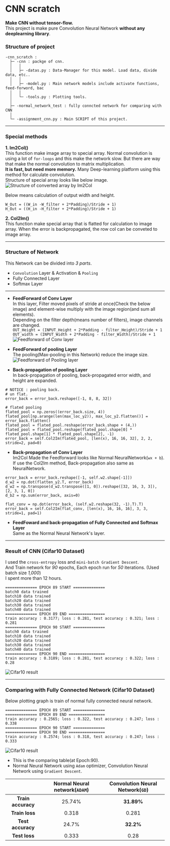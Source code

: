 <h1>CNN scratch</h1>

**Make CNN without tensor-flow.**  
This project is make pure Convolution Neural Network **without any deeplearning library**.  


<h3>Structure of project</h3>  

~~~  
-cnn_scratch : 
  ├─ -cnn : packge of cnn.
  │   │
  │   ├─ -datas.py : Data-Manager for this model. Load data, divide data, etc..
  │   │
  │   ├─ -model.py : Main network models include activate functions, feed-forword, bac
  │   │
  │   └─ -tools.py : Plotting tools.
  │
  ├─ -normal_network_test : fully conncted network for comparing with CNN
  │
  └─ -assignment_cnn.py : Main SCRIPT of this project.
~~~
  
---  

<h3>Special methods</h3>

**1. Im2Col()**  
This function make image array to special array. Normal convolution is using a lot of `for-loops` and this make the network slow.
But there are way that make the normal convolution to matrix multiplication.  
**It is fast, but need more memory.** Many Deep-learning platform using this method for calculate convolution.     
Structure of special array looks like below image.  
![Structure of converted array by Im2Col](images/im2col_hand.png)  
  
Below means calculation of output width and height.
~~~
W_Out = ((W_in -W_filter + 2*Padding)/Stride + 1)
H_Out = ((H_in -H_filter + 2*Padding)/Stride + 1)
~~~  

**2. Col2Im()**  
This function make special array that is flatted for calculation to image array. When the error is backpropagated, the row col can be conveted to image array.  

  
---  

<h3>Structure of Network</h3>  

This Network can be divided into *3 parts*.  
* `Convolution` Layer & Activation & `Pooling`
* Fully Connected Layer 
* Softmax Layer  

  
---


* **FeedForward of Conv Layer**  
In this layer, Filter moved pixels of stride at once(Check the below image) and element-wise multiply with the image region(and sum all elements).  
Depending on the filter depth(means number of filters), image channels are changed.  
`OUT_Height = (INPUT_Height + 2*Padding - filter_Height)/Stride + 1`  
`OUT_width = (INPUT_Width + 2*Padding - filter_Width)/Stride + 1`  
![Feedforward of Conv layer](images/im2col_cnn_hand.png)    

* **FeedForward of pooling Layer**   
The pooling(Max-pooling in this Network) reduce the image size.  
![Feedforward of Pooling layer](./images/pooling_hand.png)  

* **Back-propagation of pooling Layer**   
In back-propagation of pooling, back-propagated error width, and height are expanded.  
~~~
# NOTICE : pooling back.
# un flat.
error_back = error_back.reshape([-1, 8, 8, 32])

# flated pooling
flated_pool = np.zeros((error_back.size, 4))
flated_pool[np.arange(len(max_loc_y2)), max_loc_y2.flatten()] = error_back.flatten()
flated_pool = flated_pool.reshape(error_back.shape + (4,))
flated_pool = flated_pool.reshape(flated_pool.shape[0] * flated_pool.shape[1] * flated_pool.shape[2], -1)
error_back = self.Col2Im(flated_pool, [len(x), 16, 16, 32], 2, 2, stride=2, pad=0)
~~~   

* **Back-propagation of Conv Layer**   
Im2Col Made the Feedforward looks like Normal NeuralNetwork(`wx + b`).  
If use the Col2Im method, Back-propagation also same as NeuralNetwork.  
~~~
error_back = error_back.reshape([-1, self.w2.shape[-1]])
d_w2 = np.dot(flatten_y2.T, error_back)
d_w2 = np.transpose(d_w2.transpose([1, 0]).reshape([32, 16, 3, 3]), [2, 3, 1, 0])
d_b2 = np.sum(error_back, axis=0)

flat_conv = np.dot(error_back, (self.w2.reshape(32, -1).T).T)
error_back = self.Col2Im(flat_conv, [len(x), 16, 16, 16], 3, 3, stride=1, pad=1)
~~~  
  
* **FeedFoward and back-propagation of Fully Connected and Softmax Layer**  
Same as the Normal Neural Network's layer.  

  
---  

<h3>Result of CNN  
(Cifar10 Dataset)</h3>  

I used the `cross-entropy` loss and `mini-batch Gradient Descent`.  
And Train network for *90* epochs, Each epoch run for *50* iterations. (Used batch size *1,000*)  
I spent more than 12 hours.  

~~~
============== EPOCH 89 START ==============
batch0 data trained
batch10 data trained
batch20 data trained
batch30 data trained
batch40 data trained
============== EPOCH 89 END ================
train accuracy : 0.3177; loss : 0.281, test accuracy : 0.321; loss : 0.281
============== EPOCH 90 START ==============
batch0 data trained
batch10 data trained
batch20 data trained
batch30 data trained
batch40 data trained
============== EPOCH 90 END ================
train accuracy : 0.3189; loss : 0.281, test accuracy : 0.322; loss : 0.28
~~~
![Cifar10 result](./images/result_epoch.png)  
 
 
 ---  
 
 <h3>Comparing with Fully Connected Network  
 (Cifar10 Dataset)</h3>  
 Below plotting graph is train of normal fully connected neural network.  
 
 ~~~
 ============== EPOCH 89 START ==============
============== EPOCH 89 END ================
train accuracy : 0.2565; loss : 0.322, test accuracy : 0.247; loss : 0.338
============== EPOCH 90 START ==============
============== EPOCH 90 END ================
train accuracy : 0.2574; loss : 0.318, test accuracy : 0.247; loss : 0.333
 ~~~
 ![Cifar10 result](./images/result_NN.png)  
    

- This is the comparing table(at Epoch:90).  
- Normal Neural Network using `Adam` optimizer, Convolution Neural Network using `Gradient Descent`.

|                         | Normal Neural network(`ADAM`) | Convolution Neural Network(`GD`)|
|:-----------------------:|:---------------------:|:-------------------------:|
|   **Train accuracy**    |        25.74%         |         **31.89%**        |        
|     **Train loss**      |          0.318        |              0.281        |      
|   **Test accuracy**     |           24.7%       |          **32.2%**        |        
|      **Test loss**      |         0.333         |               0.28        |  
 